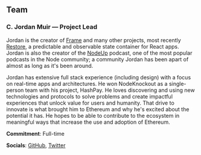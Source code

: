 ## Team

### C. Jordan Muir — Project Lead

Jordan is the creator of [Frame](https://github.com/floating/frame) and many other projects, most recently [Restore](https://github.com/floating/restore), a predictable and observable state container for React apps. Jordan is also the creator of the [NodeUp](https://itunes.apple.com/us/podcast/nodeup/id447667314) podcast, one of the most popular podcasts in the Node community; a community Jordan has been apart of almost as long as it's been around.

Jordan has extensive full stack experience (including design) with a focus on real-time apps and architectures. He won NodeKnockout as a single-person team with his project, HashPay. He loves discovering and using new technologies and protocols to solve problems and create impactful experiences that unlock value for users and humanity. That drive to innovate is what brought him to Ethereum and why he's excited about the potential it has. He hopes to be able to contribute to the ecosystem in meaningful ways that increase the use and adoption of Ethereum.

**Commitment**: Full-time

**Socials**: [GitHub](https://github.com/floating), [Twitter](https://twitter.com/ffloat)
